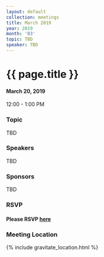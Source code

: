 ```yaml
---
layout: default
collection: meetings
title: March 2019
year: 2019
month: '03'
topic: TBD
speaker: TBD
---
```


# {{ page.title }}

#### March 20, 2019
12:00 - 1:00 PM

### Topic

TBD

### Speakers

TBD

### Sponsors

TBD

### RSVP

#### Please RSVP [here](https://iowaruby-mar-2019.eventbrite.com)

### Meeting Location
{% include gravitate_location.html %}
